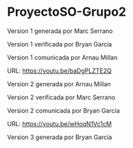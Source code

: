 # ProyectoSO-Grupo2
Version 1 generada por Marc Serrano  

Version 1 verificada por Bryan Garcia

Version 1 comunicada por Arnau Millan

URL: https://youtu.be/baDgPLZTE2Q



Version 2 generada por Arnau Millan  

Version 2 verificada por Marc Serrano

Version 2 comunicada por Bryan García

URL: https://youtu.be/wHoqN1Vc1cM


Version 3 generada por Bryan García

